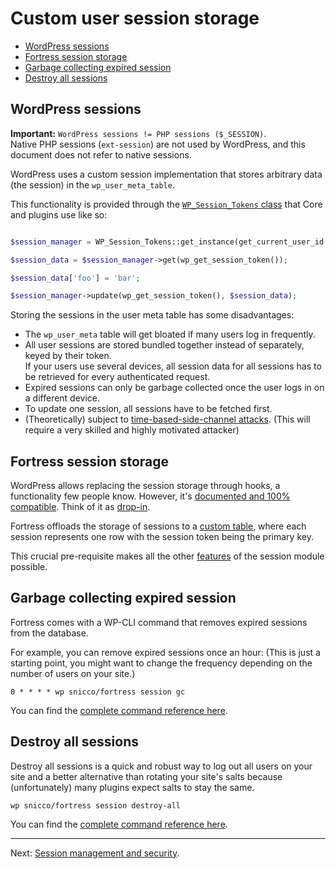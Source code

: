 # Custom user session storage

<!-- TOC -->
* [WordPress sessions](#wordpress-sessions)
* [Fortress session storage](#fortress-session-storage)
* [Garbage collecting expired session](#garbage-collecting-expired-session)
* [Destroy all sessions](#destroy-all-sessions)
<!-- TOC -->

## WordPress sessions

**Important:** `WordPress sessions != PHP sessions ($_SESSION)`.
<br>Native PHP sessions (`ext-session`) are not used by WordPress, and this document does not refer to native sessions.

WordPress uses a custom session implementation that stores arbitrary data (the session) in the `wp_user_meta_table`.

This functionality is provided through the [`WP_Session_Tokens` class](https://developer.wordpress.org/reference/classes/wp_session_tokens/)
that Core and plugins use like so:

```php

$session_manager = WP_Session_Tokens::get_instance(get_current_user_id());

$session_data = $session_manager->get(wp_get_session_token());

$session_data['foo'] = 'bar';

$session_manager->update(wp_get_session_token(), $session_data);

```

Storing the sessions in the user meta table has some disadvantages:

- The `wp_user_meta` table will get bloated if many users log in frequently.
- All user sessions are stored bundled together instead of separately, keyed by their token.<br>If your users use several devices, all session data for all sessions has to be retrieved for every authenticated request.
- Expired sessions can only be garbage collected once the user logs in on a different device.
- To update one session, all sessions have to be fetched first.
- (Theoretically) subject to [time-based-side-channel attacks](https://blog.ircmaxell.com/2014/11/its-all-about-time.html#Other-Types-Of-Timing-Attacks-Index-Lookup). (This will require a very skilled and highly motivated attacker)

## Fortress session storage

WordPress allows replacing the session storage through hooks, a functionality few people know. However, it's [documented and 100% compatible](https://developer.wordpress.org/reference/hooks/session_token_manager/).
Think of it as [drop-in](https://developer.wordpress.org/reference/functions/_get_dropins/).

Fortress offloads the storage of sessions to a [custom table](../../configuration/02_configuration_reference.md#session_table_name), where each session represents one row with the session token being the primary key.

This crucial pre-requisite makes all the other [features](readme.md#main-features) of the session module possible.

## Garbage collecting expired session

Fortress comes with a WP-CLI command that removes expired sessions from the database.

For example, you can remove expired sessions once an hour: (This is just a starting point, you might want to change the frequency depending on the number of users on your site.)

```shell
0 * * * * wp snicco/fortress session gc
```
You can find the [complete command reference here](../../wp-cli/readme.md#gc).

## Destroy all sessions

Destroy all sessions is a quick and robust way to log out all users on your site and a better alternative than rotating your site's salts because (unfortunately) many plugins expect salts to stay the same.

```shell
wp snicco/fortress session destroy-all
```

You can find the [complete command reference here](../../wp-cli/readme.md#destroy-all).

---

Next: [Session management and security](session-managment-and-security.md).